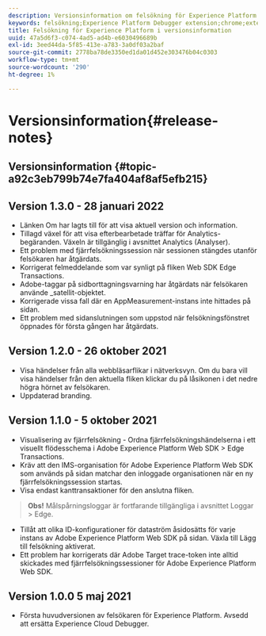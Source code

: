 ```yaml
---
description: Versionsinformation om felsökning för Experience Platform
keywords: felsökning;Experience Platform Debugger extension;chrome;extension;release notes
title: Felsökning för Experience Platform i versionsinformation
uuid: 47a5d6f3-c074-4ad5-ad4b-e6030496689b
exl-id: 3eed44da-5f85-413e-a783-3a0df03a2baf
source-git-commit: 2778ba78de3350ed1da01d452e303476b04c0303
workflow-type: tm+mt
source-wordcount: '290'
ht-degree: 1%

---
```


# Versionsinformation{#release-notes}

## Versionsinformation {#topic-a92c3eb799b74e7fa404af8af5efb215}

## Version 1.3.0 - 28 januari 2022

* Länken Om har lagts till för att visa aktuell version och information.
* Tillagd växel för att visa efterbearbetade träffar för Analytics-begäranden. Växeln är tillgänglig i avsnittet Analytics (Analyser).
* Ett problem med fjärrfelsökningssession när sessionen stängdes utanför felsökaren har åtgärdats.
* Korrigerat felmeddelande som var synligt på fliken Web SDK Edge Transactions.
* Adobe-taggar på sidborttagningsvarning har åtgärdats när felsökaren använde _satellit-objektet.
* Korrigerade vissa fall där en AppMeasurement-instans inte hittades på sidan.
* Ett problem med sidanslutningen som uppstod när felsökningsfönstret öppnades för första gången har åtgärdats.

## Version 1.2.0 - 26 oktober 2021

* Visa händelser från alla webbläsarflikar i nätverksvyn. Om du bara vill visa händelser från den aktuella fliken klickar du på låsikonen i det nedre högra hörnet av felsökaren.
* Uppdaterad branding.

## Version 1.1.0 - 5 oktober 2021

* Visualisering av fjärrfelsökning - Ordna fjärrfelsökningshändelserna i ett visuellt flödesschema i Adobe Experience Platform Web SDK > Edge Transactions.
* Kräv att den IMS-organisation för Adobe Experience Platform Web SDK som används på sidan matchar den inloggade organisationen när en ny fjärrfelsökningssession startas.
* Visa endast kanttransaktioner för den anslutna fliken.

> **Obs!** Målspårningsloggar är fortfarande tillgängliga i avsnittet Loggar > Edge.
* Tillåt att olika ID-konfigurationer för dataström åsidosätts för varje instans av Adobe Experience Platform Web SDK på sidan. Växla till Lägg till felsökning aktiverat.
* Ett problem har korrigerats där Adobe Target trace-token inte alltid skickades med fjärrfelsökningssessioner för Adobe Experience Platform Web SDK.

## Version 1.0.0 5 maj 2021

* Första huvudversionen av felsökaren för Experience Platform. Avsedd att ersätta Experience Cloud Debugger.
